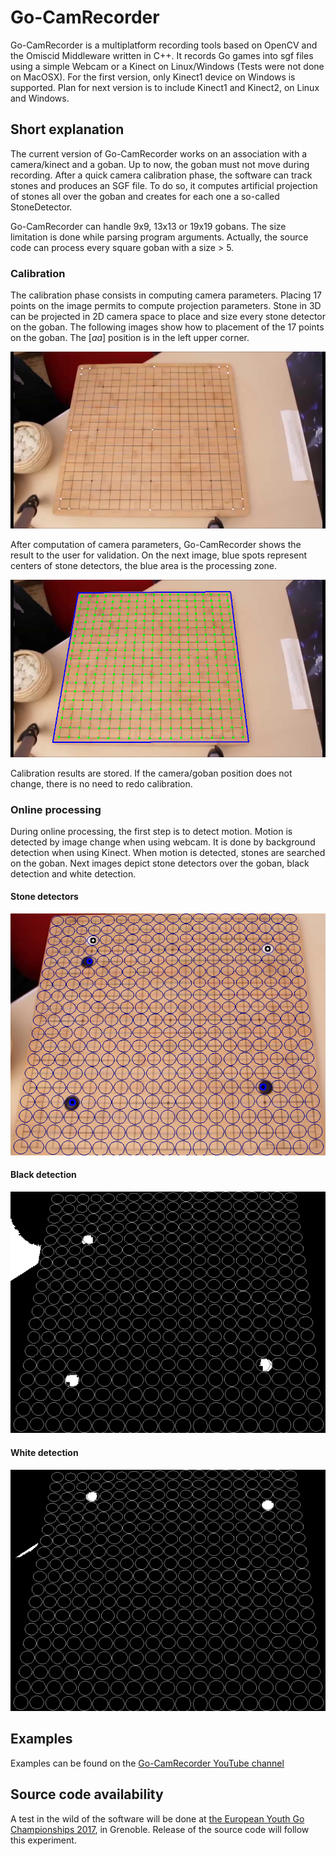 # Go-CamRecorder

Go-CamRecorder is a multiplatform recording tools based on OpenCV and the Omiscid Middleware written in C++.
It records Go games into sgf files using a simple Webcam or a Kinect on Linux/Windows (Tests were not done on MacOSX).
For the first version, only Kinect1 device on Windows is supported. Plan for next version is to include Kinect1 and Kinect2,
on Linux and Windows. 

## Short explanation

The current version of Go-CamRecorder works on an association with a camera/kinect and a goban. Up to now, the goban must not move
during recording. After a quick camera calibration phase, the software can track stones and produces an SGF file.
To do so, it computes artificial projection of stones all over the goban and creates for each one a so-called StoneDetector.

Go-CamRecorder can handle 9x9, 13x13 or 19x19 gobans. 
The size limitation is done while parsing program arguments. 
Actually, the source code can process every square goban with a size > 5.

### Calibration

The calibration phase consists in computing camera parameters. Placing 17 points on the image permits to compute projection parameters.
Stone in 3D can be projected in 2D camera space to place and size every stone detector on the goban.
The following images show how to placement of the 17 points on the goban. The [_aa_] position is in the left upper corner.

![Calibration points](/Images/CalibrationExample.png)

After computation of camera parameters, Go-CamRecorder shows the result to the user for validation. On the next image, blue spots
represent centers of stone detectors, the blue area is the processing zone.

![Calibration result](/Images/CalibrationResult.png) 

Calibration results are stored. If the camera/goban position does not change, there is no need to redo calibration.

### Online processing

During online processing, the first step is to detect motion. Motion is detected by image change when using webcam.
It is done by background detection when using Kinect. When motion is detected, stones are searched on the goban.
Next images depict stone detectors over the goban, black detection and white detection.

#### Stone detectors
![Detection area](/Images/DetectionArea.png)
#### Black detection
![Black detection](/Images/BlackDetection.png) 
#### White detection
![White detection](/Images/WhiteDetection.png) 

## Examples

Examples can be found on the [Go-CamRecorder YouTube channel](https://www.youtube.com/channel/UCmsQVrwGb3ARL4KsHE5NVpA)

## Source code availability

A test in the wild of the software will be done at [the European Youth Go Championships 2017](http://eygc2017.jeudego.org/), in Grenoble. Release of the source code will follow this experiment.

